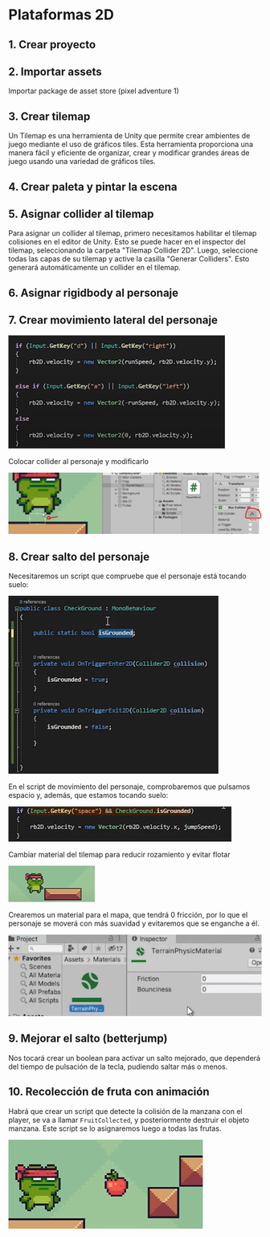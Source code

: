 # Plataformas 2D

## 1. Crear proyecto

## 2. Importar assets

Importar package de asset store (pixel adventure 1)

## 3. Crear tilemap

Un Tilemap es una herramienta de Unity que permite crear ambientes de juego mediante el uso de gráficos tiles. Esta herramienta proporciona una manera fácil y eficiente de organizar, crear y modificar grandes áreas de juego usando una variedad de gráficos tiles.

## 4. Crear paleta y pintar la escena

## 5. Asignar collider al tilemap

Para asignar un collider al tilemap, primero necesitamos habilitar el tilemap colisiones en el editor de Unity. Esto se puede hacer en el inspector del tilemap, seleccionando la carpeta "Tilemap Collider 2D". Luego, seleccione todas las capas de su tilemap y active la casilla "Generar Colliders". Esto generará automáticamente un collider en el tilemap.

## 6. Asignar rigidbody al personaje

## 7. Crear movimiento lateral del personaje

![imagen](media/image3.png)

Colocar collider al personaje y modificarlo

![imagen](media/image4.png)

## 8. Crear salto del personaje

Necesitaremos un script que compruebe que el personaje está tocando suelo:

![imagen](media/image5.png)

En el script de movimiento del personaje, comprobaremos que pulsamos espacio y, además, que estamos tocando suelo:

![imagen](media/image6.png)

Cambiar material del tilemap para reducir rozamiento y evitar flotar

![imagen](media/image7.png)

Crearemos un material para el mapa, que tendrá 0 fricción, por lo que el personaje se moverá con más suavidad y evitaremos que se enganche a él.

![imagen](media/image8.png)

## 9. Mejorar el salto (betterjump)

Nos tocará crear un boolean para activar un salto mejorado, que dependerá del tiempo de pulsación de la tecla, pudiendo saltar más o menos.

## 10. Recolección de fruta con animación

Habrá que crear un script que detecte la colisión de la manzana con el player, se va a llamar ``FruitCollected``, y posteriormente destruir el objeto manzana. Este script se lo asignaremos luego a todas las frutas.

![imagen](media/image9.png)
